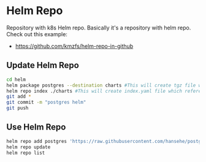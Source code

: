 # Helm Repo
Repository with k8s Helm repo.
Basically it's a repository with helm repo.
Check out this example:
- https://github.com/kmzfs/helm-repo-in-github

## Update Helm Repo
```bash
cd helm
helm package postgres --destination charts #This will create tgz file with chart in charts directory
helm repo index ./charts #This will create index.yaml file which references postgres.yaml
git add *
git commit -m "postgres helm"
git push
```

## Use Helm Repo
```bash
helm repo add postgres 'https://raw.githubusercontent.com/hansehe/postgres-helm/master/helm/charts'
helm repo update
helm repo list
```

